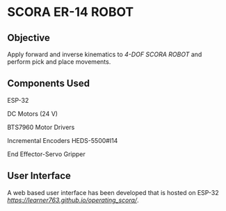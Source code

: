 # SCORA ER-14 ROBOT
## Objective

Apply forward and inverse kinematics to *4-DOF SCORA ROBOT* and perform pick and place movements.
## Components Used
ESP-32

DC Motors (24 V)

BTS7960 Motor Drivers

Incremental Encoders HEDS-5500#I14

End Effector-Servo Gripper

## User Interface
A web based user interface has been developed that is hosted on ESP-32
*https://learner763.github.io/operating_scora/*.

